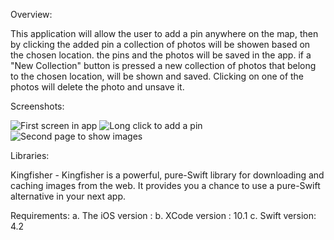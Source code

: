 Overview:

This application will allow the user to add a pin anywhere on the map, then by clicking the added pin a collection of photos will be showen based on the chosen location. the pins and the photos will be saved in the app. if a "New Collection" button is pressed a new collection of photos that belong to the chosen location, will be shown and saved. Clicking on one of the photos will delete the photo and unsave it.

Screenshots:

![First screen in app](https://cdn1.imggmi.com/uploads/2019/2/12/1c5c605de4b044039a99b3a38b4c18be-full.png)
![Long click to add a pin](https://imgur.com/a/GUl8Jip)
![Second page to show images](https://imgur.com/a/9KSY8w0)

Libraries:

Kingfisher - Kingfisher is a powerful, pure-Swift library for downloading and caching images from the web. It provides you a chance to use a pure-Swift alternative in your next app.

Requirements:
a. The iOS version : 
b. XCode version : 10.1
c. Swift version: 4.2
